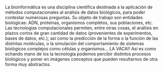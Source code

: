 La bioinformática es una disciplina científica destinada a la aplicación de métodos computacionales al análisis de datos biológicos, para poder contestar numerosas preguntas. Su objeto de trabajo son entidades biológicas: ADN, proteínas, organismos completos, sus poblaciones, etc. Las tecnologías computacionales permiten, entre otras cosas, el análisis en plazos cortos de gran cantidad de datos (provenientes de experimentos, bases de datos, etc.); así como la predicción de la forma o la función de las distintas moléculas, o la simulación del comportamiento de sistemas biológicos complejos como células y organismos… LA VACA!! Así es como echando mano de los la tecnología podemos percibir distintos procesos biológicos y poner en imágenes conceptos que pueden resultarnos de otra forma muy abstractos.